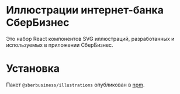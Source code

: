 # Иллюстрации интернет-банка СберБизнес

Это набор React компонентов SVG иллюстраций, разработанных и используемых в приложении СберБизнес.

# Установка

Пакет `@sberbusiness/illustrations` опубликован в [npm](https://www.npmjs.com/package/@sberbusiness/illustrations).
